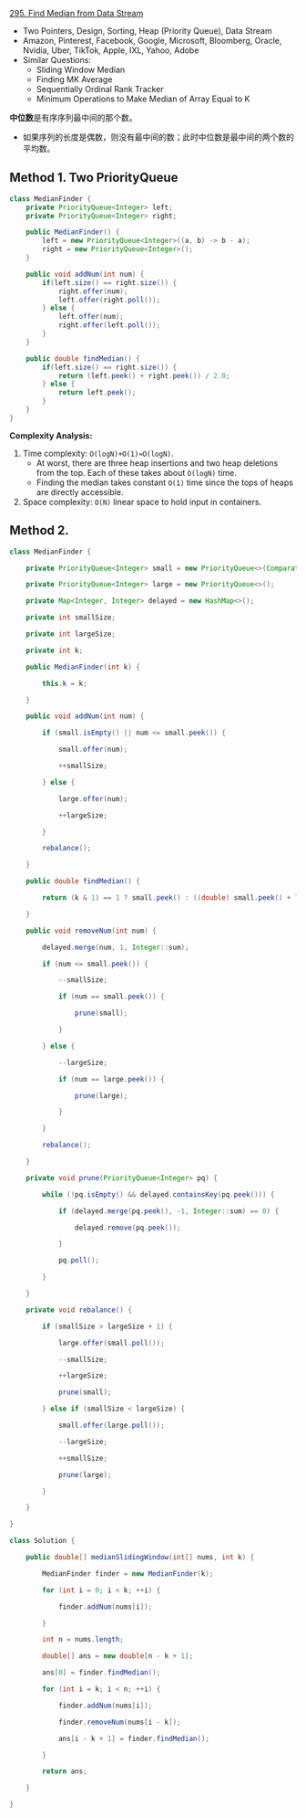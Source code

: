 [295. Find Median from Data Stream](https://leetcode.com/problems/find-median-from-data-stream/description/)

* Two Pointers, Design, Sorting, Heap (Priority Queue), Data Stream
* Amazon, Pinterest, Facebook, Google, Microsoft, Bloomberg, Oracle, Nvidia, Uber, TikTok, Apple, IXL, Yahoo, Adobe
* Similar Questions:
  * Sliding Window Median
  * Finding MK Average
  * Sequentially Ordinal Rank Tracker
  * Minimum Operations to Make Median of Array Equal to K


**中位数**是有序序列最中间的那个数。
* 如果序列的长度是偶数，则没有最中间的数；此时中位数是最中间的两个数的平均数。

## Method 1. Two PriorityQueue
```java
class MedianFinder {
    private PriorityQueue<Integer> left;
    private PriorityQueue<Integer> right;

    public MedianFinder() {
        left = new PriorityQueue<Integer>((a, b) -> b - a);
        right = new PriorityQueue<Integer>();
    }

    public void addNum(int num) {
        if(left.size() == right.size()) {
            right.offer(num);
            left.offer(right.poll());
        } else {
            left.offer(num);
            right.offer(left.poll());
        }
    }

    public double findMedian() {
        if(left.size() == right.size()) {
            return (left.peek() + right.peek()) / 2.0;
        } else {
            return left.peek();
        }
    }
}
```
**Complexity Analysis:**
1. Time complexity: `O(logN)+O(1)≈O(logN)`. 
   * At worst, there are three heap insertions and two heap deletions from the top. Each of these takes about `O(logN)` time.
   * Finding the median takes constant `O(1)` time since the tops of heaps are directly accessible.
2. Space complexity: `O(N)` linear space to hold input in containers.


## Method 2.
```java
class MedianFinder {

    private PriorityQueue<Integer> small = new PriorityQueue<>(Comparator.reverseOrder());

    private PriorityQueue<Integer> large = new PriorityQueue<>();

    private Map<Integer, Integer> delayed = new HashMap<>();

    private int smallSize;

    private int largeSize;

    private int k;

    public MedianFinder(int k) {

        this.k = k;

    }

    public void addNum(int num) {

        if (small.isEmpty() || num <= small.peek()) {

            small.offer(num);

            ++smallSize;

        } else {

            large.offer(num);

            ++largeSize;

        }

        rebalance();

    }

    public double findMedian() {

        return (k & 1) == 1 ? small.peek() : ((double) small.peek() + large.peek()) / 2;

    }

    public void removeNum(int num) {

        delayed.merge(num, 1, Integer::sum);

        if (num <= small.peek()) {

            --smallSize;

            if (num == small.peek()) {

                prune(small);

            }

        } else {

            --largeSize;

            if (num == large.peek()) {

                prune(large);

            }

        }

        rebalance();

    }

    private void prune(PriorityQueue<Integer> pq) {

        while (!pq.isEmpty() && delayed.containsKey(pq.peek())) {

            if (delayed.merge(pq.peek(), -1, Integer::sum) == 0) {

                delayed.remove(pq.peek());

            }

            pq.poll();

        }

    }

    private void rebalance() {

        if (smallSize > largeSize + 1) {

            large.offer(small.poll());

            --smallSize;

            ++largeSize;

            prune(small);

        } else if (smallSize < largeSize) {

            small.offer(large.poll());

            --largeSize;

            ++smallSize;

            prune(large);

        }

    }

}

class Solution {

    public double[] medianSlidingWindow(int[] nums, int k) {

        MedianFinder finder = new MedianFinder(k);

        for (int i = 0; i < k; ++i) {

            finder.addNum(nums[i]);

        }

        int n = nums.length;

        double[] ans = new double[n - k + 1];

        ans[0] = finder.findMedian();

        for (int i = k; i < n; ++i) {

            finder.addNum(nums[i]);

            finder.removeNum(nums[i - k]);

            ans[i - k + 1] = finder.findMedian();

        }

        return ans;

    }

}
```